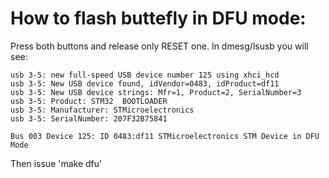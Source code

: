 
How to flash buttefly in DFU mode:
==================================

Press both buttons and release only RESET one. In dmesg/lsusb you will see:

```
usb 3-5: new full-speed USB device number 125 using xhci_hcd
usb 3-5: New USB device found, idVendor=0483, idProduct=df11
usb 3-5: New USB device strings: Mfr=1, Product=2, SerialNumber=3
usb 3-5: Product: STM32  BOOTLOADER
usb 3-5: Manufacturer: STMicroelectronics
usb 3-5: SerialNumber: 207F32B75841
```
```
Bus 003 Device 125: ID 0483:df11 STMicroelectronics STM Device in DFU Mode
```

Then issue 'make dfu'
